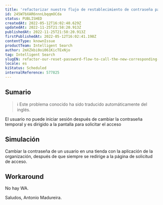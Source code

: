 ```yaml
---
title: 'refactorizar nuestro flujo de restablecimiento de contraseña para llamar a la nueva mutación correspondiente en la aplicación graphql'
id: 245W7bXAR6nnnLbqqmOCda
status: PUBLISHED
createdAt: 2022-05-12T16:02:40.629Z
updatedAt: 2022-11-25T21:58:20.913Z
publishedAt: 2022-11-25T21:58:20.913Z
firstPublishedAt: 2022-05-12T16:02:41.198Z
contentType: knownIssue
productTeam: Intelligent Search
author: 2mXZkbi0oi061KicTExNjo
tag: Intelligent Search
slugEN: refactor-our-reset-password-flow-to-call-the-new-corresponding-mutation-in-the-graphql-app
locale: es
kiStatus: Scheduled
internalReference: 577825
---
```


## Sumario

>ℹ️ Este problema conocido ha sido traducido automáticamente del inglés.


El usuario no puede iniciar sesión después de cambiar la contraseña temporal y es dirigido a la pantalla para solicitar el acceso



## Simulación


Cambiar la contraseña de un usuario en una tienda con la aplicación de la organización, después de que siempre se redirige a la página de solicitud de acceso.



## Workaround


No hay WA.

Saludos,
Antonio Madureira.

